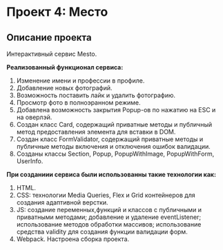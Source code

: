 # **Проект 4: Место**

## **Описание проекта**

Интерактивный сервис Mesto.

**Реализованный функционал сервиса:**
1. Изменение имени и профессии в профиле.
2. Добавление новых фотографий.
3. Возможность поставить лайк и удалить фотографию.
4. Просмотр фото в полноэранном режиме.
5. Добавлена возможность закрытия Popup-ов по нажатию на ESC и на оверлэй.
6. Создан класс Card, содержащий приватные методы и публичный метод предоставления элемента для вставки в DOM.
7. Создан класс FormValidator, содержащий приватные методы и публичные методы включения и отключения ошибок валидации.
8. Созданы классы Section, Popup, PopupWithImage, PopupWithForm, UserInfo.

**При созданиии сервиса были использованны такие технологии как:**
1. HTML.
2. CSS: технологии Media Queries, Flex и Grid контейнеров для создания адаптивной верстки.
3. JS: создание переменных,функций и классов с публичными и приватными методами; добавление и удаление eventListener; использование методов обработки массивов; использование средства validity для создания функции валидации форм.
4. Webpack. Настроена сборка проекта.
